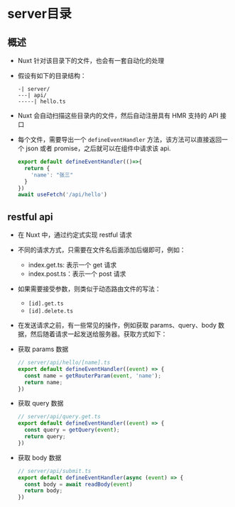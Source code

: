 # server目录

## 概述

+ Nuxt 针对该目录下的文件，也会有一套自动化的处理
+ 假设有如下的目录结构：

  ```
  -| server/
  ---| api/
  -----| hello.ts
  ```

+ Nuxt 会自动扫描这些目录内的文件，然后自动注册具有 HMR 支持的 API 接口
+ 每个文件，需要导出一个 `defineEventHandler` 方法，该方法可以直接返回一个 json 或者 promise，之后就可以在组件中请求该 api.

  ```js
  export default defineEventHandler(()=>{
    return {
      'name': "张三"
    }
  })
  await useFetch('/api/hello')
  ```

## restful api

+ 在 Nuxt 中，通过约定式实现 restful 请求
+ 不同的请求方式，只需要在文件名后面添加后缀即可，例如：

  + index.get.ts: 表示一个 get 请求
  + index.post.ts：表示一个 post 请求

+ 如果需要接受参数，则类似于动态路由文件的写法：

  + `[id].get.ts`
  + `[id].delete.ts`

+ 在发送请求之前，有一些常见的操作，例如获取 params、query、body 数据，然后随着请求一起发送给服务器。获取方式如下：

+ 获取 params 数据

  ```js
  // server/api/hello/[name].ts
  export default defineEventHandler((event) => {
    const name = getRouterParam(event, 'name');
    return name;
  })
  ```

+ 获取 query 数据

  ```js
  // server/api/query.get.ts
  export default defineEventHandler((event) => {
    const query = getQuery(event);
    return query;
  })
  ```

+ 获取 body 数据

  ```js
  // server/api/submit.ts
  export default defineEventHandler(async (event) => {
    const body = await readBody(event)
    return body;
  })
  ```

